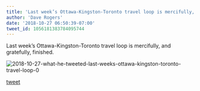```yaml
---
title: 'Last week’s Ottawa-Kingston-Toronto travel loop is mercifully, and...'
author: 'Dave Rogers'
date: '2018-10-27 06:50:39-07:00'
tweet_id: 1056181383784095744
---
```

Last week’s Ottawa-Kingston-Toronto travel loop is mercifully, and gratefully, finished.

![2018-10-27-what-he-tweeted-last-weeks-ottawa-kingston-toronto-travel-loop-0](/heap/2018-10-27-what-he-tweeted-last-weeks-ottawa-kingston-toronto-travel-loop-0.jpg)

[tweet](https://twitter.com/yukondude/status/1056181383784095744)